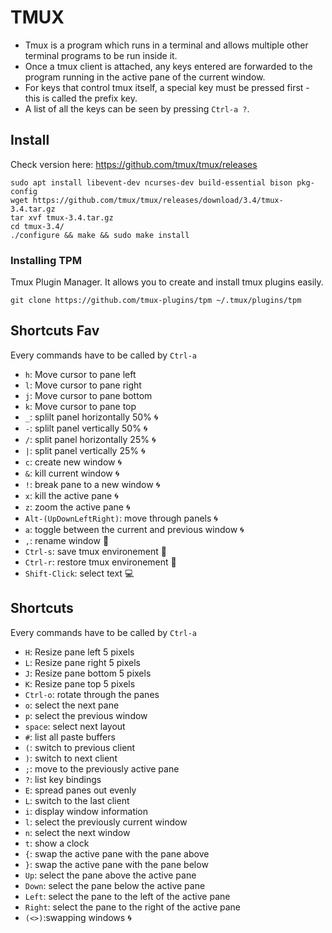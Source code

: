 # TMUX
* Tmux is a program which runs in a terminal and allows multiple other terminal programs to be run inside it.
* Once a tmux client is attached, any keys entered are forwarded to the program running in the active pane of the current window. 
* For keys that control tmux itself, a special key must be pressed first - this is called the prefix key.
* A list of all the keys can be seen by pressing `Ctrl-a ?`.

## Install
Check version here: <https://github.com/tmux/tmux/releases>
```shell
sudo apt install libevent-dev ncurses-dev build-essential bison pkg-config
wget https://github.com/tmux/tmux/releases/download/3.4/tmux-3.4.tar.gz
tar xvf tmux-3.4.tar.gz
cd tmux-3.4/
./configure && make && sudo make install
```

### Installing TPM 
Tmux Plugin Manager. It allows you to create and install tmux plugins easily.
```
git clone https://github.com/tmux-plugins/tpm ~/.tmux/plugins/tpm
```

## Shortcuts Fav
Every commands have to be called by `Ctrl-a`
* `h`: Move cursor to pane left
* `l`: Move cursor to pane right
* `j`: Move cursor to pane bottom
* `k`: Move cursor to pane top
* `_`: splilt panel horizontally 50% :cyclone:
* `-`: splilt panel vertically 50% :cyclone:
* `/`: split panel horizontally 25% :cyclone:
* `|`: split panel vertically 25% :cyclone:
* `c`: create new window :cyclone:
* `&`: kill current window :cyclone:
* `!`: break pane to a new window :cyclone:
* `x`: kill the active pane :cyclone:
* `z`: zoom the active pane :cyclone:
* `Alt-(UpDownLeftRight)`: move through panels :cyclone:
* `a`: toggle between the current and previous window :cyclone:
* `,`: rename window :wrench:
* `Ctrl-s`: save tmux environement :wrench:
* `Ctrl-r`: restore tmux environement :wrench:
* `Shift-Click`: select text :computer:

## Shortcuts
Every commands have to be called by `Ctrl-a`
* `H`: Resize pane left 5 pixels
* `L`: Resize pane right 5 pixels
* `J`: Resize pane bottom 5 pixels
* `K`: Resize pane top 5 pixels
* `Ctrl-o`: rotate through the panes 
* `o`: select the next pane 
* `p`: select the previous window
* `space`: select next layout 
* `#`: list all paste buffers
* `(`: switch to previous client 
* `)`: switch to next client 
* `;`: move to the previously active pane
* `?`: list key bindings 
* `E`: spread panes out evenly
* `L`: switch to the last client 
* `i`: display window information
* `l`: select the previously current window
* `n`: select the next window 
* `t`: show a clock 
* `{`: swap the active pane with the pane above 
* `}`: swap the active pane with the pane below 
* `Up`: select the pane above the active pane 
* `Down`: select the pane below the active pane 
* `Left`: select the pane to the left of the active pane 
* `Right`: select the pane to the right of the active pane
* `(<>)`:swapping windows :cyclone:
